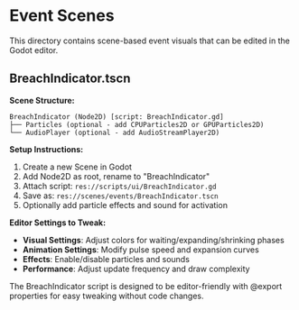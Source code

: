 # Event Scenes

This directory contains scene-based event visuals that can be edited in the Godot editor.

## BreachIndicator.tscn

**Scene Structure:**
```
BreachIndicator (Node2D) [script: BreachIndicator.gd]
├── Particles (optional - add CPUParticles2D or GPUParticles2D)
└── AudioPlayer (optional - add AudioStreamPlayer2D)
```

**Setup Instructions:**
1. Create a new Scene in Godot
2. Add Node2D as root, rename to "BreachIndicator"
3. Attach script: `res://scripts/ui/BreachIndicator.gd`
4. Save as: `res://scenes/events/BreachIndicator.tscn`
5. Optionally add particle effects and sound for activation

**Editor Settings to Tweak:**
- **Visual Settings**: Adjust colors for waiting/expanding/shrinking phases
- **Animation Settings**: Modify pulse speed and expansion curves
- **Effects**: Enable/disable particles and sounds
- **Performance**: Adjust update frequency and draw complexity

The BreachIndicator script is designed to be editor-friendly with @export properties for easy tweaking without code changes.